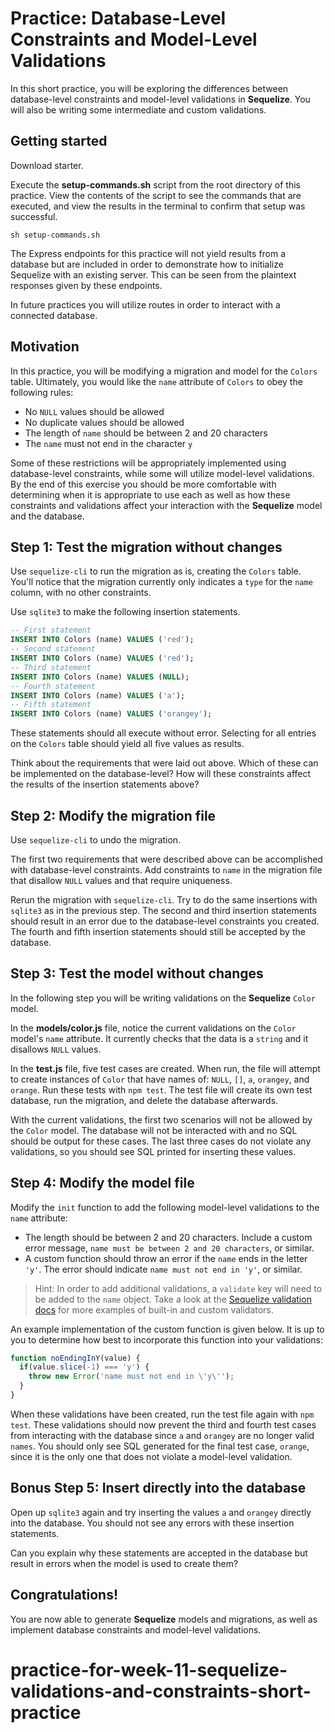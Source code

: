 # Practice: Database-Level Constraints and Model-Level Validations

In this short practice, you will be exploring the differences between 
database-level constraints and model-level validations in **Sequelize**. You 
will also be writing some intermediate and custom validations.

## Getting started

Download starter. 

Execute the __setup-commands.sh__ script from the root directory of this
practice. View the contents of the script to see the commands that are executed,
and view the results in the terminal to confirm that setup was successful.

```shell
sh setup-commands.sh
```

The Express endpoints for this practice will not yield results from a database 
but are included in order to demonstrate how to initialize Sequelize with an 
existing server. This can be seen from the plaintext responses given by these 
endpoints.

In future practices you will utilize routes in order to interact with a 
connected database.

## Motivation

In this practice, you will be modifying a migration and model for the `Colors` 
table. Ultimately, you would like the `name` attribute of `Colors` to obey the 
following rules:

  * No `NULL` values should be allowed
  * No duplicate values should be allowed
  * The length of `name` should be between 2 and 20 characters
  * The `name` must not end in the character `y`

Some of these restrictions will be appropriately implemented using 
database-level constraints, while some will utilize model-level validations. By 
the end of this exercise you should be more comfortable with determining when it 
is appropriate to use each as well as how these constraints and validations 
affect your interaction with the **Sequelize** model and the database.


## Step 1: Test the migration without changes

Use `sequelize-cli` to run the migration as is, creating the `Colors` table. 
You'll notice that the migration currently only indicates a `type` for the 
`name` column, with no other constraints.

Use `sqlite3` to make the following insertion statements.

```sql
-- First statement
INSERT INTO Colors (name) VALUES ('red');
-- Second statement
INSERT INTO Colors (name) VALUES ('red');
-- Third statement
INSERT INTO Colors (name) VALUES (NULL);
-- Fourth statement
INSERT INTO Colors (name) VALUES ('a');
-- Fifth statement
INSERT INTO Colors (name) VALUES ('orangey');
```

These statements should all execute without error. Selecting for all entries on 
the `Colors` table should yield all five values as results.

Think about the requirements that were laid out above. Which of these can be
implemented on the database-level? How will these constraints affect the results 
of the insertion statements above?


## Step 2: Modify the migration file

Use `sequelize-cli` to undo the migration.

The first two requirements that were described above can be accomplished with 
database-level constraints. Add constraints to `name` in the migration file that 
disallow `NULL` values and that require uniqueness.

Rerun the migration with `sequelize-cli`. Try to do the same insertions with 
`sqlite3` as in the previous step. The second and third insertion statements 
should result in an error due to the database-level constraints you created. The 
fourth and fifth insertion statements should still be accepted by the database.


## Step 3: Test the model without changes

In the following step you will be writing validations on the **Sequelize** 
`Color` model.

In the __models/color.js__ file, notice the current validations on the `Color` 
model's `name` attribute. It currently checks that the data is a `string` and it 
disallows `NULL` values. 

In the __test.js__ file, five test cases are created. When run, the file will 
attempt to create instances of `Color` that have names of: `NULL`, `[]`, `a`, 
`orangey`, and `orange`. Run these tests with `npm test`. The test file will 
create its own test database, run the migration, and delete the database 
afterwards.

With the current validations, the first two scenarios will not be allowed by the 
`Color` model. The database will not be interacted with and no SQL should be 
output for these cases. The last three cases do not violate any validations, so 
you should see SQL printed for inserting these values.


## Step 4: Modify the model file

Modify the `init` function to add the following model-level validations to the 
`name` attribute:

  * The length should be between 2 and 20 characters. Include a custom error 
    message, `name must be between 2 and 20 characters`, or similar.
  * A custom function should throw an error if the `name` ends in the letter 
    `'y'`. The error should indicate `name must not end in 'y'`, or similar.
  
> Hint: In order to add additional validations, a `validate` key will need to be 
> added to the `name` object. Take a look at the 
> [Sequelize validation docs][validate-docs] for more examples of built-in and 
> custom validators.

An example implementation of the custom function is given below. It is up to you 
to determine how best to incorporate this function into your validations:

```js
function noEndingInY(value) {
  if(value.slice(-1) === 'y') {
    throw new Error('name must not end in \'y\'');
  }
}
```

When these validations have been created, run the test file again with 
`npm test`. These validations should now prevent the third and fourth test cases 
from interacting with the database since `a` and `orangey` are no longer valid 
`names`. You should only see SQL generated for the final test case, `orange`, 
since it is the only one that does not violate a model-level validation.


## Bonus Step 5: Insert directly into the database

Open up `sqlite3` again and try inserting the values `a` and `orangey` directly 
into the database. You should not see any errors with these insertion 
statements.

Can you explain why these statements are accepted in the database but result in 
errors when the model is used to create them?


## Congratulations!

You are now able to generate **Sequelize** models and migrations, as well as 
implement database constraints and model-level validations.


[validate-docs]: https://sequelize.org/master/manual/validations-and-constraints.html#validators
# practice-for-week-11-sequelize-validations-and-constraints-short-practice
